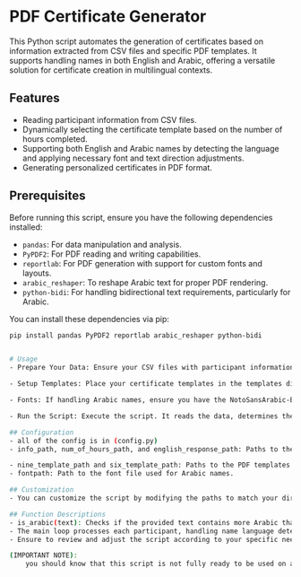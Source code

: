 # PDF Certificate Generator

This Python script automates the generation of certificates based on information extracted from CSV files and specific PDF templates. It supports handling names in both English and Arabic, offering a versatile solution for certificate creation in multilingual contexts.

## Features

- Reading participant information from CSV files.
- Dynamically selecting the certificate template based on the number of hours completed.
- Supporting both English and Arabic names by detecting the language and applying necessary font and text direction adjustments.
- Generating personalized certificates in PDF format.

## Prerequisites

Before running this script, ensure you have the following dependencies installed:

- `pandas`: For data manipulation and analysis.
- `PyPDF2`: For PDF reading and writing capabilities.
- `reportlab`: For PDF generation with support for custom fonts and layouts.
- `arabic_reshaper`: To reshape Arabic text for proper PDF rendering.
- `python-bidi`: For handling bidirectional text requirements, particularly for Arabic.

You can install these dependencies via pip:

```bash
pip install pandas PyPDF2 reportlab arabic_reshaper python-bidi


# Usage
- Prepare Your Data: Ensure your CSV files with participant information and the number of hours attended are structured correctly and placed in the csv_files directory. Your English names mapping (if necessary) should also be ready.

- Setup Templates: Place your certificate templates in the templates directory. The script currently supports different templates based on the hours mentioned in the CSV.

- Fonts: If handling Arabic names, ensure you have the NotoSansArabic-Bold.ttf font or any preferred Arabic font in the appropriate directory and update the fontpath variable accordingly. (its included in this repo so no need to download it)

- Run the Script: Execute the script. It reads the data, determines the appropriate certificate template and name format, and generates a PDF certificate for each participant.

## Configuration
- all of the config is in (config.py)
- info_path, num_of_hours_path, and english_response_path: Paths to the CSV files containing participant information, hours attended, and English name mappings, respectively.

- nine_template_path and six_template_path: Paths to the PDF templates for 9-hour and 6-hour certificates.
- fontpath: Path to the font file used for Arabic names.

## Customization
- You can customize the script by modifying the paths to match your directory structure, changing the font for Arabic names, or adjusting the logic to fit different certificate requirements (fitting the csv files to the code logic).

## Function Descriptions
- is_arabic(text): Checks if the provided text contains more Arabic than English characters.
- The main loop processes each participant, handling name language detection, template selection, and PDF certificate generation.
- Ensure to review and adjust the script according to your specific needs and file structures.

(IMPORTANT NOTE):
    you should know that this script is not fully ready to be used on any csv file, it should be configured slightly to fit the data and the logic, but this represents the architecture to a final build
